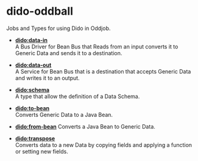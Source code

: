 dido-oddball
============

Jobs and Types for using Dido in Oddjob.


- [**dido:data-in**](src/main/java/dido/oddjob/beanbus/DataInDriver.java)  
A Bus Driver for Bean Bus that Reads from an input converts it to Generic Data and
sends it to a destination.
- [**dido:data-out**](src/main/java/dido/oddjob/beanbus/DataOutDestination.java)  
A Service for Bean Bus that is a destination that accepts Generic Data and writes
it to an output.


- [**dido:schema**](src/main/java/dido/oddjob/schema/SchemaBean.java)  
A type that allow the definition of a Data Schema.


- [**dido:to-bean**](src/main/java/dido/oddjob/bean/ToBeanTransformer.java)  
Converts Generic Data to a Java Bean.
- [**dido:from-bean**](src/main/java/dido/oddjob/bean/FromBeanTransformer.java)
Converts a Java Bean to Generic Data.


- [**dido:transpose**](src/main/java/dido/oddjob/transpose/Transpose.java)  
Converts data to a new Data by copying fields and applying a function 
or setting new fields.

